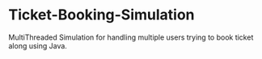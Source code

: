 # Ticket-Booking-Simulation
MultiThreaded Simulation for handling multiple users trying to book ticket along using Java.
